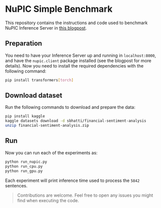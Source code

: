 # NuPIC Simple Benchmark

This repository contains the instructions and code used to benchmark NuPIC Inference Server in [this blogpost](https://tryolabs.com/blog/from-brain-to-binary-cpus-future-ai-inference).

## Preparation
You need to have your Inference Server up and running in `localhost:8000`, and have the `nupic.client` package installed (see the blogpost for more details). Now you need to install the required dependencies with the following command:

```bash
pip install transformers[torch]
```

## Download dataset
Run the following commands to download and prepare the data:
```bash
pip install kaggle
kaggle datasets download -d sbhatti/financial-sentiment-analysis
unzip financial-sentiment-analysis.zip
```

## Run
Now you can run each of the experiments as:

```bash
python run_nupic.py
python run_cpu.py
python run_gpu.py
```

Each experiment will print inference time used to process the `5842` sentences.



> Contributions are welcome. Feel free to open any issues you might find when executing the code.

